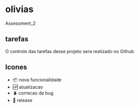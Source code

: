 # olivias

Assessment_2 

## tarefas

O controle das tarefas desse projeto sera realizado no Github

## Icones

- :package: nova funcionalidade
- :up: atualizacao
- :beetle: correcao de bug
- :checkered_flag: release

